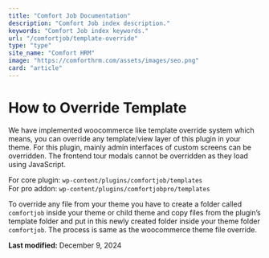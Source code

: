 ```yaml
---
title: "Comfort Job Documentation"
description: "Comfort Job index description."
keywords: "Comfort Job index keywords."
url: "/comfortjob/template-override"
type: "type"
site_name: "Comfort HRM"
image: "https://comforthrm.com/assets/images/seo.png"
card: "article"
---
```

# How to Override Template


We have implemented woocommerce like template override system which means, you can override any template/view layer of this plugin in your theme. For this plugin, mainly admin interfaces of custom screens can be overridden. The frontend tour modals cannot be overridden as they load using JavaScript.

For core plugin: `wp-content/plugins/comfortjob/templates`  
For pro addon: `wp-content/plugins/comfortjobpro/templates`

To override any file from your theme you have to create a folder called `comfortjob` inside your theme or child theme and copy files from the plugin’s template folder and put in this newly created folder inside your theme folder `comfortjob`. The process is same as the woocommerce theme file override.  


**Last modified:** December 9, 2024